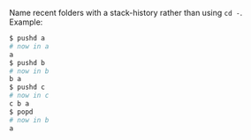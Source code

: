 Name recent folders with a stack-history rather than using `cd -`.  
Example:

```sh
$ pushd a
# now in a
a
$ pushd b
# now in b
b a
$ pushd c
# now in c
c b a
$ popd
# now in b
a
```


